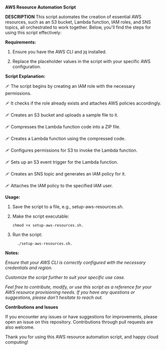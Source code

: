 **AWS Resource Automation Script**

**DESCRIPTION**
This script automates the creation of essential AWS resources, such as an S3 bucket, Lambda function, IAM roles, and SNS topics, all orchestrated to work together. Below, you'll find the steps for using this script effectively:

**Requirements:**

1. Ensure you have the AWS CLI and jq installed.
        
2. Replace the placeholder values in the script with your specific AWS configuration.

**Script Explanation:**

🩹 The script begins by creating an IAM role with the necessary permissions.

🩹 It checks if the role already exists and attaches AWS policies accordingly.

🩹 Creates an S3 bucket and uploads a sample file to it.

🩹 Compresses the Lambda function code into a ZIP file.

🩹 Creates a Lambda function using the compressed code.

🩹 Configures permissions for S3 to invoke the Lambda function.

🩹 Sets up an S3 event trigger for the Lambda function.

🩹 Creates an SNS topic and generates an IAM policy for it.

🩹 Attaches the IAM policy to the specified IAM user.


**Usage:**

 1. Save the script to a file, e.g., setup-aws-resources.sh.

 2. Make the script executable: 
 
        chmod +x setup-aws-resources.sh.
        
 3. Run the script:

          ./setup-aws-resources.sh.

**Notes:**

_Ensure that your AWS CLI is correctly configured with the necessary credentials and region._   

 _Customize the script further to suit your specific use case._

_Feel free to contribute, modify, or use this script as a reference for your AWS resource provisioning needs. If you have any questions or suggestions, please don't hesitate to reach out._


**Contributions and Issues**

If you encounter any issues or have suggestions for improvements, please open an issue on this repository. Contributions through pull requests are also welcome.

Thank you for using this AWS resource automation script, and happy cloud computing!

